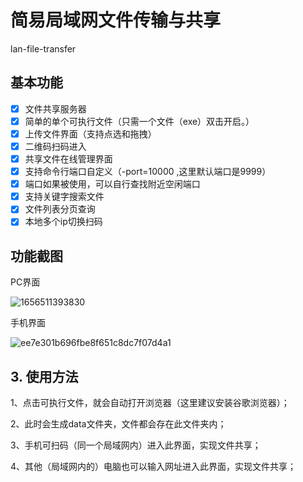 # 简易局域网文件传输与共享

lan-file-transfer

## 基本功能

- [x] 文件共享服务器
- [x] 简单的单个可执行文件（只需一个文件（exe）双击开启。）
- [x] 上传文件界面（支持点选和拖拽）
- [x] 二维码扫码进入
- [x] 共享文件在线管理界面
- [x] 支持命令行端口自定义（-port=10000 ,这里默认端口是9999）
- [x] 端口如果被使用，可以自行查找附近空闲端口
- [x] 支持关键字搜索文件
- [x] 文件列表分页查询
- [x] 本地多个ip切换扫码

## 功能截图

PC界面

![1656511393830](https://user-images.githubusercontent.com/53111507/176457188-1271f7c0-afb8-43be-9118-54f646227697.png)



手机界面

![ee7e301b696fbe8f651c8dc7f07d4a1](https://user-images.githubusercontent.com/53111507/176458425-75b8e517-91cf-4997-8eb1-cd073d5ba79c.jpg)




## 3. 使用方法
1、点击可执行文件，就会自动打开浏览器（这里建议安装谷歌浏览器）；

2、此时会生成data文件夹，文件都会存在此文件夹内；

3、手机可扫码（同一个局域网内）进入此界面，实现文件共享；

4、其他（局域网内的）电脑也可以输入网址进入此界面，实现文件共享；



